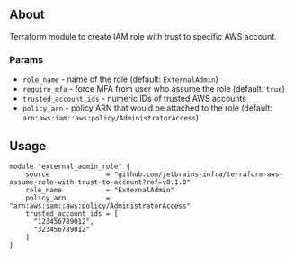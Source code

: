 ## About

Terraform module to create IAM role with trust to specific AWS account.

### Params

* `role_name` - name of the role (default: `ExternalAdmin`)
* `require_mfa` - force MFA from user who assume the role (default: `true`)
* `trusted_account_ids` - numeric IDs of trusted AWS accounts
* `policy_arn` - policy ARN that would be attached to the role (default: `arn:aws:iam::aws:policy/AdministratorAccess`)

## Usage
 
```
module "external_admin_role" {
    source              = "github.com/jetbrains-infra/terraform-aws-assume-role-with-trust-to-account?ref=v0.1.0"
    role_name           = "ExternalAdmin"
    policy_arn          = "arn:aws:iam::aws:policy/AdministratorAccess"
    trusted_account_ids = [
      "123456789012",
      "323456789012"
    ]
}
```